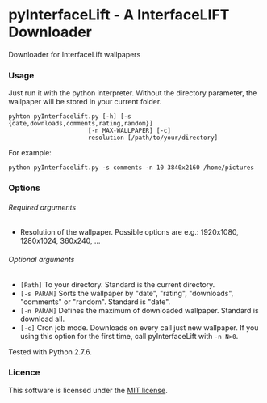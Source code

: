# pyInterfaceLift - A InterfaceLIFT Downloader
Downloader for InterfaceLift wallpapers

### Usage

Just run it with the python interpreter. Without the directory parameter, the wallpaper will be stored in your current folder.

    pyhton pyInterfacelift.py [-h] [-s {date,downloads,comments,rating,random}]
                          [-n MAX-WALLPAPER] [-c]
                          resolution [/path/to/your/directory]


For example:
    
    python pyInterfacelift.py -s comments -n 10 3840x2160 /home/pictures

### Options

###### Required arguments

* Resolution of the wallpaper. Possible options are e.g.: 1920x1080, 1280x1024, 360x240, ...

###### Optional arguments

* `[Path]` To your directory. Standard is the current directory.
* `[-s PARAM]` Sorts the wallpaper by "date", "rating", "downloads", "comments" or "random". Standard is "date".
* `[-n PARAM]` Defines the maximum of downloaded wallpaper. Standard is download all.
* `[-c]` Cron job mode. Downloads on every call just new wallpaper. If you using this option for the first time,
             call pyInterfaceLift with `-n N>0`.

Tested with Python 2.7.6.

### Licence

This software is licensed under the [MIT license](http://opensource.org/licenses/mit-license.php).
